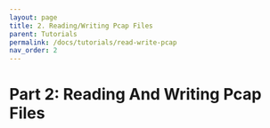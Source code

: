 ```yaml
---
layout: page
title: 2. Reading/Writing Pcap Files
parent: Tutorials
permalink: /docs/tutorials/read-write-pcap
nav_order: 2
---
```


# Part 2: Reading And Writing Pcap Files
